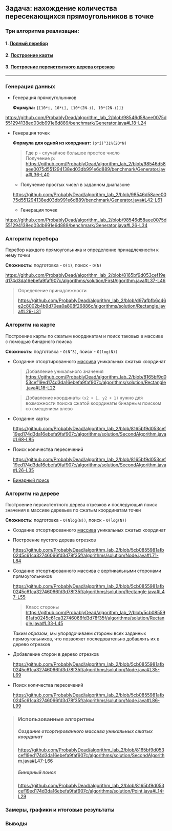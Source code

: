 ## Задача: нахождение количества пересекающихся прямоугольников в точке

### Три алгоритма реализации: 

#### 1. [Полный перебор](#алгоритм-перебора)
#### 2. [Построение карты](#алгоритм-на-карте)
#### 3. [Построение персистентного дерева отрезков](#алгоритм-на-дереве)

---

### Генерация данных

  - Генерация прямоугольников 

    **Формула:** `{[10*i, 10*i], [10*(2N-i), 10*(2N-i)]}`

  https://github.com/ProbablyDead/algorithm_lab_2/blob/98546d58aee0075d551294138ed03db991e6d889/benchmark/Generator.java#L18-L24

  - Генерация точек 

    **Формула для одной из координат:** `(p*i)^31%(20*N)`
    > Где p - случайное большое простое число   
    > Получение p:
    > https://github.com/ProbablyDead/algorithm_lab_2/blob/98546d58aee0075d551294138ed03db991e6d889/benchmark/Generator.java#L36-L40

    - Получение простых чисел в заданном диапазоне

    https://github.com/ProbablyDead/algorithm_lab_2/blob/98546d58aee0075d551294138ed03db991e6d889/benchmark/Generator.java#L42-L61

    - Генерация точек

  https://github.com/ProbablyDead/algorithm_lab_2/blob/98546d58aee0075d551294138ed03db991e6d889/benchmark/Generator.java#L26-L34

### Алгоритм перебора

  Перебор каждого прямоугольника и определение принадлежности к нему точки

 **Сложность:** подготовка - `O(1)`, поиск - `O(N)`

https://github.com/ProbablyDead/algorithm_lab_2/blob/8165bf9d053cef19ed174d3da16ebefa9faf907c/algorithms/solution/FirstAlgorithm.java#L37-L46

  > Определение принадлежности
  > 
  > https://github.com/ProbablyDead/algorithm_lab_2/blob/d97afbfb6c46e2c8002b4b9d70ea0a808f26886c/algorithms/solution/Rectangle.java#L29-L31

### Алгоритм на карте
 
  Построение карты по сжатым координатам и поиск таковых в массиве с помощью бинарного поиска

  **Сложность:** подготовка - `O(N^3)`, поиск - `O(log(N))`

  - Создание отсортированного [массива](#создание-отсортированного-массива-уникальных-сжатых-координат) уникальных сжатых координат 

    > Добавление уникального значения
    > https://github.com/ProbablyDead/algorithm_lab_2/blob/8165bf9d053cef19ed174d3da16ebefa9faf907c/algorithms/solution/Rectangle.java#L18-L22

    > Добавление координаты `(x2 + 1, y2 + 1)` нужно для возможности поиска сжатой координаты бинарным поиском со смещением влево

  - Создание карты

    https://github.com/ProbablyDead/algorithm_lab_2/blob/8165bf9d053cef19ed174d3da16ebefa9faf907c/algorithms/solution/SecondAlgorithm.java#L68-L85

  - Поиск количества пересечений

    https://github.com/ProbablyDead/algorithm_lab_2/blob/8165bf9d053cef19ed174d3da16ebefa9faf907c/algorithms/solution/SecondAlgorithm.java#L26-L35

  - [Бинарный поиск](#бинарный-поиск)

### Алгоритм на дереве

  Построение персистентного дерева отрезков и последующий поиск значения в массиве деревьев по сжатым координатам точки 
  
  **Сложность:** подготовка - `O(Nlog(N))`, поиск - `O(log(N))`
  
  - Создание отсортированного [массива](#создание-отсортированного-массива-уникальных-сжатых-координат) уникальных сжатых координат 

  - Построение пустого дерева отрезков 

    https://github.com/ProbablyDead/algorithm_lab_2/blob/5cb0855981afb0245c61ca32746066fd3d78f35f/algorithms/solution/Node.java#L71-L84

  - Создание отсортированного массива с вертикальными сторонами прямоугольников

    https://github.com/ProbablyDead/algorithm_lab_2/blob/5cb0855981afb0245c61ca32746066fd3d78f35f/algorithms/solution/Rectangle.java#L47-L55

    > Класс стороны
    > https://github.com/ProbablyDead/algorithm_lab_2/blob/5cb0855981afb0245c61ca32746066fd3d78f35f/algorithms/solution/Rectangle.java#L33-L45

    *Таким образом*, мы упорядочиваем стороны всех заданных прямоугольников, что позволяет последовательно добавлять их в дерево отрезков

  - Добавление сторон в дерево отрезков

    https://github.com/ProbablyDead/algorithm_lab_2/blob/5cb0855981afb0245c61ca32746066fd3d78f35f/algorithms/solution/Node.java#L35-L69 

  - Поиск количества пересечений

    https://github.com/ProbablyDead/algorithm_lab_2/blob/5cb0855981afb0245c61ca32746066fd3d78f35f/algorithms/solution/Node.java#L86-L99

> ### Использованные алгоритмы
>
>  ##### Создание отсортированного массива уникальных сжатых координат 
>    https://github.com/ProbablyDead/algorithm_lab_2/blob/8165bf9d053cef19ed174d3da16ebefa9faf907c/algorithms/solution/SecondAlgorithm.java#L47-L66
>
>  ##### Бинарный поиск
> https://github.com/ProbablyDead/algorithm_lab_2/blob/8165bf9d053cef19ed174d3da16ebefa9faf907c/algorithms/solution/Point.java#L14-L29

### Замеры, графики и итоговые результаты


### Выводы

